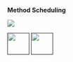 
<b>Method Scheduling</b>

<img src="https://cloud.githubusercontent.com/assets/14101008/11768460/acd4e364-a18a-11e5-9a2b-72007b4f0c31.jpg"></img>

[<img src="https://cloud.githubusercontent.com/assets/14101008/11768481/3b7d20d6-a18b-11e5-95fe-a422966f4c03.png" width="50" height="50"></img>]()
[<img src="https://cloud.githubusercontent.com/assets/14101008/11768482/3d2d0bbc-a18b-11e5-8766-2e7f5b241782.png" width="50" height="50"></img>]()
